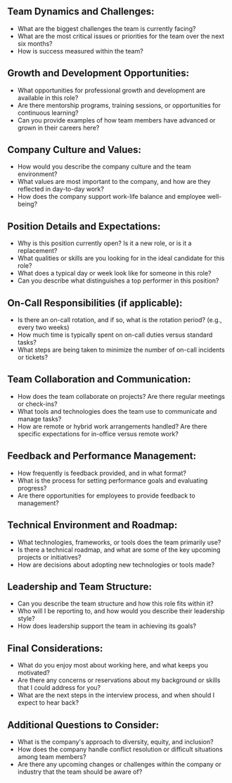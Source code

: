 ## Team Dynamics and Challenges:

- What are the biggest challenges the team is currently facing?
- What are the most critical issues or priorities for the team over the next six months?
- How is success measured within the team?

## Growth and Development Opportunities:

- What opportunities for professional growth and development are available in this role?
- Are there mentorship programs, training sessions, or opportunities for continuous learning?
- Can you provide examples of how team members have advanced or grown in their careers here?

## Company Culture and Values:

- How would you describe the company culture and the team environment?
- What values are most important to the company, and how are they reflected in day-to-day work?
- How does the company support work-life balance and employee well-being?

## Position Details and Expectations:

- Why is this position currently open? Is it a new role, or is it a replacement?
- What qualities or skills are you looking for in the ideal candidate for this role?
- What does a typical day or week look like for someone in this role?
- Can you describe what distinguishes a top performer in this position?

## On-Call Responsibilities (if applicable):

- Is there an on-call rotation, and if so, what is the rotation period? (e.g., every two weeks)
- How much time is typically spent on on-call duties versus standard tasks?
- What steps are being taken to minimize the number of on-call incidents or tickets?

## Team Collaboration and Communication:

- How does the team collaborate on projects? Are there regular meetings or check-ins?
- What tools and technologies does the team use to communicate and manage tasks?
- How are remote or hybrid work arrangements handled? Are there specific expectations for in-office versus remote work?

## Feedback and Performance Management:

- How frequently is feedback provided, and in what format?
- What is the process for setting performance goals and evaluating progress?
- Are there opportunities for employees to provide feedback to management?

## Technical Environment and Roadmap:

- What technologies, frameworks, or tools does the team primarily use?
- Is there a technical roadmap, and what are some of the key upcoming projects or initiatives?
- How are decisions about adopting new technologies or tools made?

## Leadership and Team Structure:

- Can you describe the team structure and how this role fits within it?
- Who will I be reporting to, and how would you describe their leadership style?
- How does leadership support the team in achieving its goals?

## Final Considerations:

- What do you enjoy most about working here, and what keeps you motivated?
- Are there any concerns or reservations about my background or skills that I could address for you?
- What are the next steps in the interview process, and when should I expect to hear back?

## Additional Questions to Consider:

- What is the company's approach to diversity, equity, and inclusion?
- How does the company handle conflict resolution or difficult situations among team members?
- Are there any upcoming changes or challenges within the company or industry that the team should be aware of?

